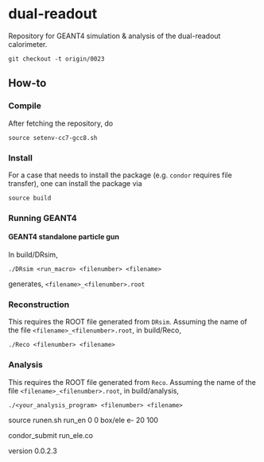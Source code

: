# dual-readout
Repository for GEANT4 simulation &amp; analysis of the dual-readout calorimeter.

    git checkout -t origin/0023

## How-to
### Compile
After fetching the repository, do

    source setenv-cc7-gcc8.sh
    

### Install
For a case that needs to install the package (e.g. `condor` requires file transfer), one can install the package via

    source build
    

### Running GEANT4
#### GEANT4 standalone particle gun
In build/DRsim,

    ./DRsim <run_macro> <filenumber> <filename>

generates, `<filename>_<filenumber>.root`

### Reconstruction
This requires the ROOT file generated from `DRsim`. Assuming the name of the file `<filename>_<filenumber>.root`, in build/Reco,

    ./Reco <filenumber> <filename>

### Analysis
This requires the ROOT file generated from `Reco`. Assuming the name of the file `<filename>_<filenumber>.root`, in build/analysis,

    ./<your_analysis_program> <filenumber> <filename>

source runen.sh run_en 0 0 box/ele e- 20 100

condor_submit run_ele.co

version 0.0.2.3
